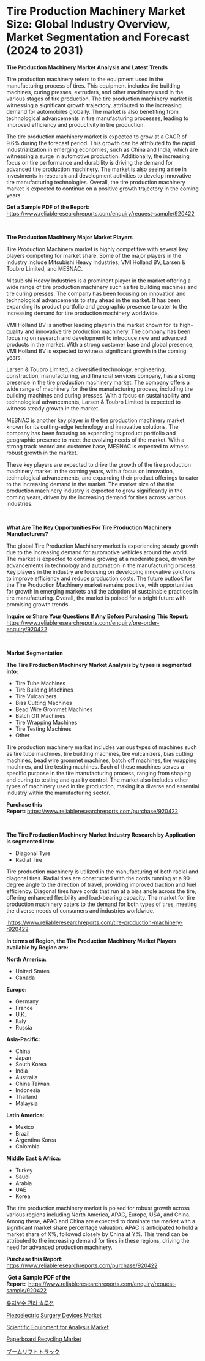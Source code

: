 <p><h1>Tire Production Machinery Market Size: Global Industry Overview, Market Segmentation and Forecast (2024 to 2031)</h1></p><p><strong>Tire Production Machinery Market Analysis and Latest Trends</strong></p>
<p><p>Tire production machinery refers to the equipment used in the manufacturing process of tires. This equipment includes tire building machines, curing presses, extruders, and other machinery used in the various stages of tire production. The tire production machinery market is witnessing a significant growth trajectory, attributed to the increasing demand for automobiles globally. The market is also benefiting from technological advancements in tire manufacturing processes, leading to improved efficiency and productivity in tire production.</p><p>The tire production machinery market is expected to grow at a CAGR of 9.6% during the forecast period. This growth can be attributed to the rapid industrialization in emerging economies, such as China and India, which are witnessing a surge in automotive production. Additionally, the increasing focus on tire performance and durability is driving the demand for advanced tire production machinery. The market is also seeing a rise in investments in research and development activities to develop innovative tire manufacturing technologies. Overall, the tire production machinery market is expected to continue on a positive growth trajectory in the coming years.</p></p>
<p><strong>Get a Sample PDF of the Report:&nbsp;</strong> <a href="https://www.reliableresearchreports.com/enquiry/request-sample/920422">https://www.reliableresearchreports.com/enquiry/request-sample/920422</a></p>
<p>&nbsp;</p>
<p><strong>Tire Production Machinery Major Market Players</strong></p>
<p><p>Tire Production Machinery market is highly competitive with several key players competing for market share. Some of the major players in the industry include Mitsubishi Heavy Industries, VMI Holland BV, Larsen & Toubro Limited, and MESNAC.</p><p>Mitsubishi Heavy Industries is a prominent player in the market offering a wide range of tire production machinery such as tire building machines and tire curing presses. The company has been focusing on innovation and technological advancements to stay ahead in the market. It has been expanding its product portfolio and geographic presence to cater to the increasing demand for tire production machinery worldwide.</p><p>VMI Holland BV is another leading player in the market known for its high-quality and innovative tire production machinery. The company has been focusing on research and development to introduce new and advanced products in the market. With a strong customer base and global presence, VMI Holland BV is expected to witness significant growth in the coming years.</p><p>Larsen & Toubro Limited, a diversified technology, engineering, construction, manufacturing, and financial services company, has a strong presence in the tire production machinery market. The company offers a wide range of machinery for the tire manufacturing process, including tire building machines and curing presses. With a focus on sustainability and technological advancements, Larsen & Toubro Limited is expected to witness steady growth in the market.</p><p>MESNAC is another key player in the tire production machinery market known for its cutting-edge technology and innovative solutions. The company has been focusing on expanding its product portfolio and geographic presence to meet the evolving needs of the market. With a strong track record and customer base, MESNAC is expected to witness robust growth in the market.</p><p>These key players are expected to drive the growth of the tire production machinery market in the coming years, with a focus on innovation, technological advancements, and expanding their product offerings to cater to the increasing demand in the market. The market size of the tire production machinery industry is expected to grow significantly in the coming years, driven by the increasing demand for tires across various industries.</p></p>
<p>&nbsp;</p>
<p><strong>What Are The Key Opportunities For Tire Production Machinery Manufacturers?</strong></p>
<p><p>The global Tire Production Machinery market is experiencing steady growth due to the increasing demand for automotive vehicles around the world. The market is expected to continue growing at a moderate pace, driven by advancements in technology and automation in the manufacturing process. Key players in the industry are focusing on developing innovative solutions to improve efficiency and reduce production costs. The future outlook for the Tire Production Machinery market remains positive, with opportunities for growth in emerging markets and the adoption of sustainable practices in tire manufacturing. Overall, the market is poised for a bright future with promising growth trends.</p></p>
<p><strong>Inquire or Share Your Questions If Any Before Purchasing This Report:</strong> <a href="https://www.reliableresearchreports.com/enquiry/pre-order-enquiry/920422">https://www.reliableresearchreports.com/enquiry/pre-order-enquiry/920422</a></p>
<p>&nbsp;</p>
<p><strong>Market Segmentation</strong></p>
<p><strong>The Tire Production Machinery Market Analysis by types is segmented into:</strong></p>
<p><ul><li>Tire Tube Machines</li><li>Tire Building Machines</li><li>Tire Vulcanizers</li><li>Bias Cutting Machines</li><li>Bead Wire Grommet Machines</li><li>Batch Off Machines</li><li>Tire Wrapping Machines</li><li>Tire Testing Machines</li><li>Other</li></ul></p>
<p><p>Tire production machinery market includes various types of machines such as tire tube machines, tire building machines, tire vulcanizers, bias cutting machines, bead wire grommet machines, batch off machines, tire wrapping machines, and tire testing machines. Each of these machines serves a specific purpose in the tire manufacturing process, ranging from shaping and curing to testing and quality control. The market also includes other types of machinery used in tire production, making it a diverse and essential industry within the manufacturing sector.</p></p>
<p><strong>Purchase this Report:&nbsp;</strong><a href="https://www.reliableresearchreports.com/purchase/920422">https://www.reliableresearchreports.com/purchase/920422</a></p>
<p>&nbsp;</p>
<p><strong>The Tire Production Machinery Market Industry Research by Application is segmented into:</strong></p>
<p><ul><li>Diagonal Tyre</li><li>Radial Tire</li></ul></p>
<p><p>Tire production machinery is utilized in the manufacturing of both radial and diagonal tires. Radial tires are constructed with the cords running at a 90-degree angle to the direction of travel, providing improved traction and fuel efficiency. Diagonal tires have cords that run at a bias angle across the tire, offering enhanced flexibility and load-bearing capacity. The market for tire production machinery caters to the demand for both types of tires, meeting the diverse needs of consumers and industries worldwide.</p></p>
<p><a href="https://www.reliableresearchreports.com/tire-production-machinery-r920422">&nbsp;https://www.reliableresearchreports.com/tire-production-machinery-r920422</a></p>
<p><strong>In terms of Region, the Tire Production Machinery Market Players available by Region are:</strong></p>
<p>
    <p> <strong> North America: </strong>
        <ul>
            <li>United States</li>
            <li>Canada</li>
        </ul>
        </p> 
    <p> <strong> Europe: </strong>
        <ul>
            <li>Germany</li>
            <li>France</li>
            <li>U.K.</li>
            <li>Italy</li>
            <li>Russia</li>
        </ul>
        </p> 
    <p> <strong> Asia-Pacific: </strong>
        <ul>
            <li>China</li>
            <li>Japan</li>
            <li>South Korea</li>
            <li>India</li>
            <li>Australia</li>
            <li>China Taiwan</li>
            <li>Indonesia</li>
            <li>Thailand</li>
            <li>Malaysia</li>
        </ul>
        </p> 
    <p> <strong> Latin America: </strong>
        <ul>
            <li>Mexico</li>
            <li>Brazil</li>
            <li>Argentina Korea</li>
            <li>Colombia</li>
        </ul>
        </p> 
    <p> <strong> Middle East & Africa: </strong>
        <ul>
            <li>Turkey</li>
            <li>Saudi</li>
            <li>Arabia</li>
            <li>UAE</li>
            <li>Korea</li>
        </ul>
    </p>
    </p>
<p><p>The tire production machinery market is poised for robust growth across various regions including North America, APAC, Europe, USA, and China. Among these, APAC and China are expected to dominate the market with a significant market share percentage valuation. APAC is anticipated to hold a market share of X%, followed closely by China at Y%. This trend can be attributed to the increasing demand for tires in these regions, driving the need for advanced production machinery.</p></p>
<p><strong>Purchase this Report: </strong><a href="https://www.reliableresearchreports.com/purchase/920422">https://www.reliableresearchreports.com/purchase/920422</a></p>
<p>&nbsp;<strong>Get a Sample PDF of the Report:&nbsp;&nbsp;</strong><a href="https://www.reliableresearchreports.com/enquiry/request-sample/920422">https://www.reliableresearchreports.com/enquiry/request-sample/920422</a></p>
<p><strong></strong></p>
<p><p><a href="https://github.com/jntpkh496620/Market-Research-Report-List-2/blob/main/840636054071.md">유지보수 관리 솔루션</a></p><p><a href="https://www.linkedin.com/pulse/piezoelectric-surgery-devices-market-furnishes-information-bqvtf">Piezoelectric Surgery Devices Market</a></p><p><a href="https://github.com/NorbertYates/Market-Research-Report-List-4/blob/main/scientific-equipment-for-analysis-market.md">Scientific Equipment for Analysis Market</a></p><p><a href="https://medium.com/@max.sanderson5645/decoding-paperboard-recycling-market-metrics-market-share-trends-and-growth-patterns-6156d5117a50">Paperboard Recycling Market</a></p><p><a href="https://github.com/lababdou/Market-Research-Report-List-3/blob/main/994190955981.md">ブームリフトトラック</a></p></p>